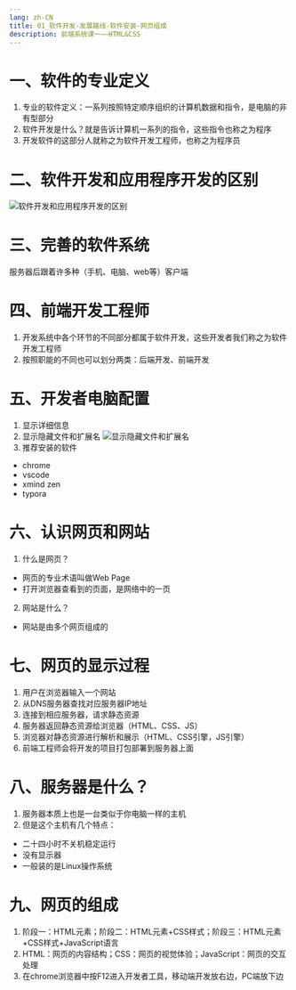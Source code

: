 ```yaml
---
lang: zh-CN
title: 01_软件开发-发展路线-软件安装-网页组成
description: 前端系统课一——HTML&CSS
---
```

# 一、软件的专业定义
1. 专业的软件定义：一系列按照特定顺序组织的计算机数据和指令，是电脑的非有型部分
2. 软件开发是什么？就是告诉计算机一系列的指令，这些指令也称之为程序
3. 开发软件的这部分人就称之为软件开发工程师，也称之为程序员

# 二、软件开发和应用程序开发的区别
![软件开发和应用程序开发的区别](/images/2023031501.png)

# 三、完善的软件系统
服务器后跟着许多种（手机、电脑、web等）客户端

# 四、前端开发工程师
1. 开发系统中各个环节的不同部分都属于软件开发，这些开发者我们称之为软件开发工程师
2. 按照职能的不同也可以划分两类：后端开发、前端开发

# 五、开发者电脑配置
1. 显示详细信息
2. 显示隐藏文件和扩展名
![显示隐藏文件和扩展名](/images/2023031502.png)
3. 推荐安装的软件
- chrome
- vscode
- xmind zen
- typora

# 六、认识网页和网站
1. 什么是网页？
- 网页的专业术语叫做Web Page
- 打开浏览器查看到的页面，是网络中的一页
2. 网站是什么？
- 网站是由多个网页组成的

# 七、网页的显示过程
1. 用户在浏览器输入一个网站
2. 从DNS服务器查找对应服务器IP地址
3. 连接到相应服务器，请求静态资源
4. 服务器返回静态资源给浏览器（HTML、CSS、JS）
5. 浏览器对静态资源进行解析和展示（HTML、CSS引擎，JS引擎）
6. 前端工程师会将开发的项目打包部署到服务器上面

# 八、服务器是什么？
1. 服务器本质上也是一台类似于你电脑一样的主机
2. 但是这个主机有几个特点：
- 二十四小时不关机稳定运行
- 没有显示器
- 一般装的是Linux操作系统

# 九、网页的组成
1. 阶段一：HTML元素；阶段二：HTML元素+CSS样式；阶段三：HTML元素+CSS样式+JavaScript语言
2. HTML：网页的内容结构；CSS：网页的视觉体验；JavaScript：网页的交互处理
3. 在chrome浏览器中按F12进入开发者工具，移动端开发放右边，PC端放下边
